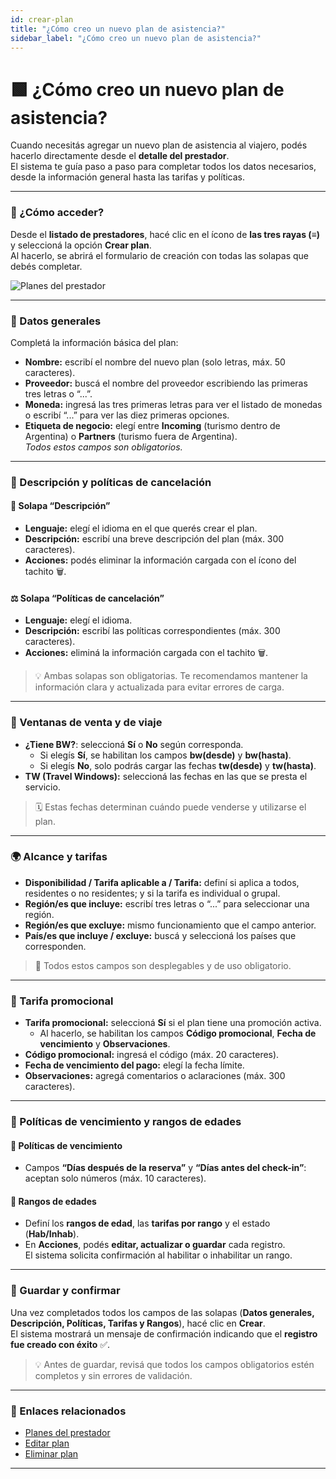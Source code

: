 ```yaml
---
id: crear-plan
title: "¿Cómo creo un nuevo plan de asistencia?"
sidebar_label: "¿Cómo creo un nuevo plan de asistencia?"
---
```


# 🟩 ¿Cómo creo un nuevo plan de asistencia?

Cuando necesitás agregar un nuevo plan de asistencia al viajero, podés hacerlo directamente desde el **detalle del prestador**.  
El sistema te guía paso a paso para completar todos los datos necesarios, desde la información general hasta las tarifas y políticas.

---

### 🚪 ¿Cómo acceder?

Desde el **listado de prestadores**, hacé clic en el ícono de **las tres rayas (≡)** y seleccioná la opción **Crear plan**.  
Al hacerlo, se abrirá el formulario de creación con todas las solapas que debés completar.

![Planes del prestador](/img/producto/crear-plan.png)

---

### 🧾 Datos generales

Completá la información básica del plan:

- **Nombre:** escribí el nombre del nuevo plan (solo letras, máx. 50 caracteres).  
- **Proveedor:** buscá el nombre del proveedor escribiendo las primeras tres letras o “...”.  
- **Moneda:** ingresá las tres primeras letras para ver el listado de monedas o escribí “...” para ver las diez primeras opciones.  
- **Etiqueta de negocio:** elegí entre **Incoming** (turismo dentro de Argentina) o **Partners** (turismo fuera de Argentina).  
  _Todos estos campos son obligatorios._

---

### 💬 Descripción y políticas de cancelación

#### 📄 Solapa “Descripción”
- **Lenguaje:** elegí el idioma en el que querés crear el plan.  
- **Descripción:** escribí una breve descripción del plan (máx. 300 caracteres).  
- **Acciones:** podés eliminar la información cargada con el ícono del tachito 🗑️.  

#### ⚖️ Solapa “Políticas de cancelación”
- **Lenguaje:** elegí el idioma.  
- **Descripción:** escribí las políticas correspondientes (máx. 300 caracteres).  
- **Acciones:** eliminá la información cargada con el tachito 🗑️.  

> 💡 Ambas solapas son obligatorias. Te recomendamos mantener la información clara y actualizada para evitar errores de carga.

---

### 📅 Ventanas de venta y de viaje

- **¿Tiene BW?**: seleccioná **Sí** o **No** según corresponda.  
  - Si elegís **Sí**, se habilitan los campos **bw(desde)** y **bw(hasta)**.  
  - Si elegís **No**, solo podrás cargar las fechas **tw(desde)** y **tw(hasta)**.  
- **TW (Travel Windows):** seleccioná las fechas en las que se presta el servicio.

> 🗓️ Estas fechas determinan cuándo puede venderse y utilizarse el plan.

---

### 🌍 Alcance y tarifas

- **Disponibilidad / Tarifa aplicable a / Tarifa:** definí si aplica a todos, residentes o no residentes; y si la tarifa es individual o grupal.  
- **Región/es que incluye:** escribí tres letras o “...” para seleccionar una región.  
- **Región/es que excluye:** mismo funcionamiento que el campo anterior.  
- **País/es que incluye / excluye:** buscá y seleccioná los países que corresponden.  

> 🔎 Todos estos campos son desplegables y de uso obligatorio.

---

### 💸 Tarifa promocional

- **Tarifa promocional:** seleccioná **Sí** si el plan tiene una promoción activa.  
  - Al hacerlo, se habilitan los campos **Código promocional**, **Fecha de vencimiento** y **Observaciones**.  
- **Código promocional:** ingresá el código (máx. 20 caracteres).  
- **Fecha de vencimiento del pago:** elegí la fecha límite.  
- **Observaciones:** agregá comentarios o aclaraciones (máx. 300 caracteres).

---

### 👶 Políticas de vencimiento y rangos de edades

#### 📆 Políticas de vencimiento
- Campos **“Días después de la reserva”** y **“Días antes del check-in”**: aceptan solo números (máx. 10 caracteres).  

#### 👥 Rangos de edades
- Definí los **rangos de edad**, las **tarifas por rango** y el estado (**Hab/Inhab**).  
- En **Acciones**, podés **editar, actualizar o guardar** cada registro.  
  El sistema solicita confirmación al habilitar o inhabilitar un rango.

---

### 💾 Guardar y confirmar

Una vez completados todos los campos de las solapas (**Datos generales, Descripción, Políticas, Tarifas y Rangos**), hacé clic en **Crear**.  
El sistema mostrará un mensaje de confirmación indicando que el **registro fue creado con éxito** ✅.

> 💡 Antes de guardar, revisá que todos los campos obligatorios estén completos y sin errores de validación.

---

### 🔗 Enlaces relacionados

- [Planes del prestador](./planes-del-prestador)  
- [Editar plan](./editar-plan)  
- [Eliminar plan](./eliminar-plan)

---
